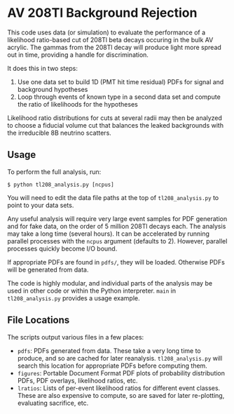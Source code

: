 AV 208Tl Background Rejection
=============================
This code uses data (or simulation) to evaluate the performance of a likelihood
ratio-based cut of 208Tl beta decays occuring in the bulk AV acrylic. The
gammas from the 208Tl decay will produce light more spread out in time,
providing a handle for discrimination.

It does this in two steps:

1. Use one data set to build 1D (PMT hit time residual) PDFs for signal and
   background hypotheses
2. Loop through events of known type in a second data set and compute the ratio
   of likelihoods for the hypotheses

Likelihood ratio distributions for cuts at several radii may then be analyzed
to choose a fiducial volume cut that balances the leaked backgrounds with the
irreducible 8B neutrino scatters.

Usage
-----
To perform the full analysis, run:

    $ python tl208_analysis.py [ncpus]

You will need to edit the data file paths at the top of `tl208_analysis.py` to
point to your data sets.

Any useful analysis will require very large event samples for PDF generation
and for fake data, on the order of 5 million 208Tl decays each. The analysis
may take a long time (several hours). It can be accelerated by running parallel
processes with the `ncpus` argument (defaults to 2). However, parallel
processes quickly become I/O bound.

If appropriate PDFs are found in `pdfs/`, they will be loaded. Otherwise PDFs
will be generated from data.

The code is highly modular, and individual parts of the analysis may be used
in other code or within the Python interpreter. `main` in `tl208_analysis.py`
provides a usage example.

File Locations
--------------
The scripts output various files in a few places:

* `pdfs`: PDFs generated from data. These take a very long time to produce, and
  so are cached for later reanalysis. `tl208_analysis.py` will search this
  location for appropriate PDFs before computing them.
* `figures`: Portable Document Format PDF plots of probability distribution
  PDFs, PDF overlays, likelihood ratios, etc.
* `lratios`: Lists of per-event likelihood ratios for different event classes.
  These are also expensive to compute, so are saved for later re-plotting,
  evaluating sacrifice, etc.

